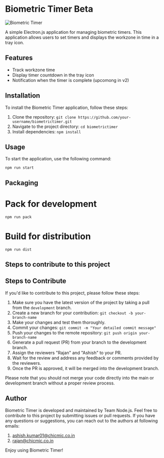 # Biometric Timer Beta

![Biometric Timer](biometrictimer.png)

A simple Electron.js application for managing biometric timers. This application allows users to set timers and displays the workzone in time in a tray icon. 

## Features

- Track workzone time
- Display timer countdown in the tray icon
- Notification when the timer is complete (upcomong in v2)

## Installation

To install the Biometric Timer application, follow these steps:

1. Clone the repository: `git clone https://github.com/your-username/biometrictimer.git`
2. Navigate to the project directory: `cd biometrictimer`
3. Install dependencies: `npm install`

## Usage

To start the application, use the following command:

```shell
npm run start
```

## Packaging

# Pack for development
```shell
npm run pack
```

# Build for distribution
```shell
npm run dist
```

## Steps to contribute to this project

## Steps to Contribute

If you'd like to contribute to this project, please follow these steps:

1. Make sure you have the latest version of the project by taking a pull from the `development` branch.
2. Create a new branch for your contribution: `git checkout -b your-branch-name`
3. Make your changes and test them thoroughly.
4. Commit your changes: `git commit -m "Your detailed commit message"`
5. Push your changes to the remote repository: `git push origin your-branch-name`
6. Generate a pull request (PR) from your branch to the development branch.
7. Assign the reviewers "Rajan" and "Ashish" to your PR.
8. Wait for the review and address any feedback or comments provided by the reviewers.
9. Once the PR is approved, it will be merged into the development branch.

Please note that you should not merge your code directly into the main or development branch without a proper review process.

## Author

Biometric Timer is developed and maintained by Team Node.js. Feel free to contribute to this project by submitting issues or pull requests. If you have any questions or suggestions, you can reach out to the authors at following emails:
1. ashish.kumar01@chicmic.co.in
2. rajan@chicmic.co.in

Enjoy using Biometric Timer!
